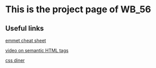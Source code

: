 # This is the project page of WB_56

## Useful links
[emmet cheat sheet](https://docs.emmet.io/cheat-sheet/)

[video on semantic HTML tags](https://www.youtube.com/watch?v=kX3TfdUqpuU)

[css diner](https://flukeout.github.io/)

